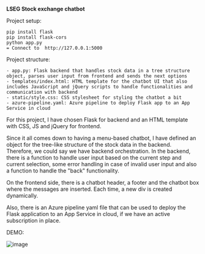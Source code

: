 **LSEG Stock exchange chatbot**

Project setup:

    pip install flask
    pip install flask-cors
    python app.py
    = Connect to  http://127.0.0.1:5000

Project structure:

    - app.py: Flask backend that handles stock data in a tree structure object, parses user input from frontend and sends the next options
    - templates/index.html: HTML template for the chatbot UI that also includes JavaScript and jQuery scripts to handle functionalities and communication with backend
    - static/style.css: CSS stylesheet for styling the chatbot a bit
    - azure-pipeline.yaml: Azure pipeline to deploy Flask app to an App Service in cloud

For this project, I have chosen Flask for backend and an HTML template with CSS, JS and jQuery for frontend. 

Since it all comes down to having a menu-based chatbot, I have defined an object for the tree-like structure of the stock data in the backend.
Therefore, we could say we have backend orchestration. In the backend, there is a function to handle user input based on the current step and current selection,
some error handling in case of invalid user input and also a function to handle the "back" functionality.

On the frontend side, there is a chatbot header, a footer and the chatbot box where the messages are inserted. Each time, a new div is created dynamically.

Also, there is an Azure pipeline yaml file that can be used to deploy the Flask application to an App Service in cloud, if we have an active subscription in place.

DEMO:

![image](https://github.com/user-attachments/assets/dc0f1ce3-ec8d-46d6-b0a5-56b3428263dd)


